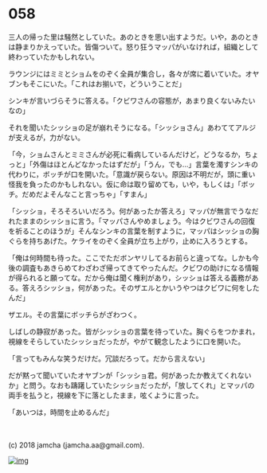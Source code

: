 # 058

三人の帰った里は騒然としていた。あのときを思い出すようだ。いや，あのときは静まりかえっていた。皆傷ついて。怒り狂うマッパがいなければ，組織として終わっていたかもしれない。  

ラウンジにはミミとショムをのぞく全員が集合し，各々が席に着いていた。オヤブンもそこにいた。「これはお揃いで，どういうことだ」  

シンキが言いづらそうに答える。「クビワさんの容態が，あまり良くないみたいなの」  

それを聞いたシッショの足が崩れそうになる。「シッショさん」あわててアルジが支えるが，力がない。  

「今，ショムさんとミミさんが必死に看病しているんだけど，どうなるか，ちょっと」「外傷はほとんどなかったはずだが」「うん，でも…」言葉を濁すシンキの代わりに，ボッチが口を開いた。「意識が戻らない。原因は不明だが，頭に重い怪我を負ったのかもしれない。仮に命は取り留めても，いや，もしくは」「ボッチ。だめだよそんなこと言っちゃ」「すまん」  

「シッショ，そろそろいいだろう。何があったか答えろ」マッパが無言でうなだれたままのシッショに言う。「マッパさんやめましょう。今はクビワさんの回復を祈ることのほうが」そんなシンキの言葉を制すように，マッパはシッショの胸ぐらを持ちあげた。ケライをのぞく全員が立ち上がり，止めに入ろうとする。  

「俺は何時間も待った。ここでただボンヤリしてるお前らと違ってな。しかも今後の調査もあきらめてわざわざ帰ってきてやったんだ。クビワの助けになる情報が得られると願ってな。だから俺は聞く権利があり，シッショは答える義務がある。答えろシッショ，何があった。そのザエルとかいうやつはクビワに何をしたんだ」  

ザエル。その言葉にボッチらがざわつく。  

しばしの静寂があった。皆がシッショの言葉を待っていた。胸ぐらをつかまれ，視線をそらしていたシッショだったが，やがて観念したように口を開いた。  

「言ってもみんな笑うだけだ。冗談だろって。だから言えない」  

だが黙って聞いていたオヤブンが「シッショ君。何があったか教えてくれないか」と問う。なおも躊躇していたシッショだったが，「放してくれ」とマッパの両手を払うと，視線を下に落としたまま，呟くように言った。  

「あいつは，時間を止めるんだ」  

<br>  
<br>  
(c) 2018 jamcha (jamcha.aa@gmail.com).  

[![img](http://i.creativecommons.org/l/by-nc-sa/4.0/88x31.png)](http://creativecommons.org/licenses/by-nc-sa/4.0/deed)
